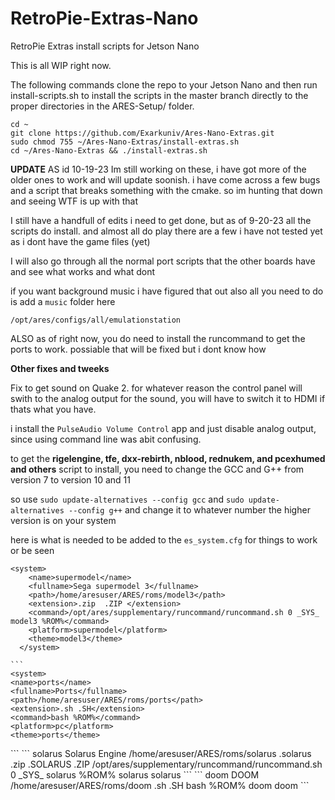 # RetroPie-Extras-Nano
RetroPie Extras install scripts for Jetson Nano

This is all WIP right now. 

The following commands clone the repo to your Jetson Nano and then run install-scripts.sh to install the scripts in the master branch directly to the proper directories in the ARES-Setup/ folder.

```
cd ~
git clone https://github.com/Exarkuniv/Ares-Nano-Extras.git
sudo chmod 755 ~/Ares-Nano-Extras/install-extras.sh
cd ~/Ares-Nano-Extras && ./install-extras.sh
```


**UPDATE**
AS id 10-19-23 Im still working on these, i have got more of the older ones to work and will update soonish. 
i have come across a few bugs and a script that breaks something with the cmake. so im hunting that down and seeing WTF is up with that

I still have a handfull of edits i need to get done, but as of 9-20-23 all the scripts do install. and almost all do play
there are a few i have not tested yet as i dont have the game files (yet)

I will also go through all the normal port scripts that the other boards have and see what works and what dont

if you want background music i have figured that out also
all you need to do is add a ``music`` folder here 

``/opt/ares/configs/all/emulationstation``

ALSO
as of right now, you do need to install the runcommand to get the ports to work. 
possiable that will be fixed but i dont know how

**Other fixes and tweeks**

Fix to get sound on Quake 2. for whatever reason the control panel will swith to the analog output for the sound, 
you will have to switch it to HDMI if thats what you have.

i install the ``PulseAudio Volume Control`` app and just disable analog output, since using command line was abit confusing. 

to get the **rigelengine, tfe, dxx-rebirth, nblood, rednukem, and pcexhumed and others**  script to install, you need to change the GCC and G++ from version 7 to version 10 and 11

so use ``sudo update-alternatives --config gcc`` and ``sudo update-alternatives --config g++`` and change it to whatever number the higher version is on your system


here is what is needed to be added to the ``es_system.cfg`` for things to work or be seen

```
<system>
    <name>supermodel</name>
    <fullname>Sega supermodel 3</fullname>
    <path>/home/aresuser/ARES/roms/model3</path>
    <extension>.zip  .ZIP </extension>
    <command>/opt/ares/supplementary/runcommand/runcommand.sh 0 _SYS_ model3 %ROM%</command>
    <platform>supermodel</platform>
    <theme>model3</theme>
  </system>
  ```
    ```
	<system>
    <name>ports</name>
    <fullname>Ports</fullname>
    <path>/home/aresuser/ARES/roms/ports</path>
    <extension>.sh .SH</extension>
    <command>bash %ROM%</command>
    <platform>pc</platform>
    <theme>ports</theme>
  </system>
  ```
  ```
    <system>
    <name>solarus</name>
    <fullname>Solarus Engine</fullname>
    <path>/home/aresuser/ARES/roms/solarus</path>
    <extension>.solarus .zip .SOLARUS .ZIP</extension>
    <command>/opt/ares/supplementary/runcommand/runcommand.sh 0 _SYS_ solarus %ROM%</command>
    <platform>solarus</platform>
    <theme>solarus</theme>
	<system>
	```
	```
<system>
    <name>doom</name>
    <fullname>DOOM</fullname>
    <path>/home/aresuser/ARES/roms/doom</path>
    <extension>.sh .SH</extension>
    <command>bash %ROM%</command>
    <platform>doom</platform>
    <theme>doom</theme>
  </system>
  ```